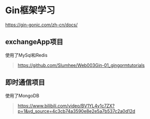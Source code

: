 # Gin框架学习

https://gin-gonic.com/zh-cn/docs/

## exchangeApp项目
使用了MySql和Redis
> https://github.com/Slumhee/Web003Gin-01_gingormtutorials

## 即时通信项目
使用了MongoDB
> https://www.bilibili.com/video/BV1YL4y1c7ZX?p=1&vd_source=4c3cb74a3590e8e2e5a7b537c2a0d12d